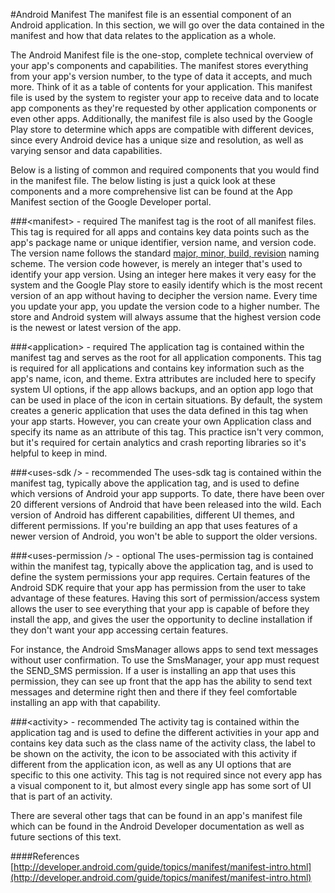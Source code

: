 #Android Manifest
The manifest file is an essential component of an Android application. In this section, we will go over the data contained in the manifest and how that data relates to the application as a whole.

The Android Manifest file is the one-stop, complete technical overview of your app's components and capabilities. The manifest stores everything from your app's version number, to the type of data it accepts, and much more. Think of it as a table of contents for your application. This manifest file is used by the system to register your app to receive data and to locate app components as they're requested by other application components or even other apps. Additionally, the manifest file is also used by the Google Play store to determine which apps are compatible with different devices, since every Android device has a unique size and resolution, as well as varying sensor and data capabilities.

Below is a listing of common and required components that you would find in the manifest file. The below listing is just a quick look at these components and a more comprehensive list can be found at the App Manifest section of the Google Developer portal.

###&lt;manifest&gt; - required
The manifest tag is the root of all manifest files. This tag is required for all apps and contains key data points such as the app's package name or unique identifier, version name, and version code. The version name follows the standard [major, minor, build, revision](http://en.wikipedia.org/wiki/Software_versioning) naming scheme. The version code however, is merely an integer that's used to identify your app version. Using an integer here makes it very easy for the system and the Google Play store to easily identify which is the most recent version of an app without having to decipher the version name. Every time you update your app, you update the version code to a higher number. The store and Android system will always assume that the highest version code is the newest or latest version of the app.

###&lt;application&gt; - required
The application tag is contained within the manifest tag and serves as the root for all application components. This tag is required for all applications and contains key information such as the app's name, icon, and theme. Extra attributes are included here to specify system UI options, if the app allows backups, and an option app logo that can be used in place of the icon in certain situations. By default, the system creates a generic application that uses the data defined in this tag when your app starts. However, you can create your own Application class and specify its name as an attribute of this tag. This practice isn't very common, but it's required for certain analytics and crash reporting libraries so it's helpful to keep in mind.

###&lt;uses-sdk /&gt; - recommended
The uses-sdk tag is contained within the manifest tag, typically above the application tag, and is used to define which versions of Android your app supports. To date, there have been over 20 different versions of Android that have been released into the wild. Each version of Android has different capabilities, different UI themes, and different permissions. If you're building an app that uses features of a newer version of Android, you won't be able to support the older versions.

###&lt;uses-permission /&gt; - optional
The uses-permission tag is contained within the manifest tag, typically above the application tag, and is used to define the system permissions your app requires. Certain features of the Android SDK require that your app has permission from the user to take advantage of these features. Having this sort of permission/access system allows the user to see everything that your app is capable of before they install the app, and gives the user the opportunity to decline installation if they don't want your app accessing certain features. 

For instance, the Android SmsManager allows apps to send text messages without user confirmation. To use the SmsManager, your app must request the SEND_SMS permission. If a user is installing an app that uses this permission, they can see up front that the app has the ability to send text messages and determine right then and there if they feel comfortable installing an app with that capability.

###&lt;activity&gt; - recommended
The activity tag is contained within the application tag and is used to define the different activities in your app and contains key data such as the class name of the activity class, the label to be shown on the activity, the icon to be associated with this activity if different from the application icon, as well as any UI options that are specific to this one activity. This tag is not required since not every app has a visual component to it, but almost every single app has some sort of UI that is part of an activity.

There are several other tags that can be found in an app's manifest file which can be found in the Android Developer documentation as well as future sections of this text.

####References
[http://developer.android.com/guide/topics/manifest/manifest-intro.html](http://developer.android.com/guide/topics/manifest/manifest-intro.html)
